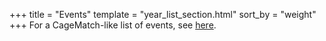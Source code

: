 +++
title = "Events"
template = "year_list_section.html"
sort_by = "weight"
+++
For a CageMatch-like list of events, see [here](./cm.md).
